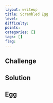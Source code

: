 ```yaml
---
layout: writeup
title: Scrambled Egg
level:
difficulty:
points:
categories: []
tags: []
flag:
---
```

## Challenge

## Solution

## Egg


